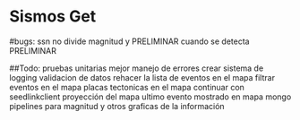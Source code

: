 Sismos Get
=========
#bugs:
ssn no divide magnitud y PRELIMINAR cuando se detecta PRELIMINAR

##Todo:
pruebas unitarias
mejor manejo de errores
crear sistema de logging
validacion de datos
rehacer la lista de eventos en el mapa
filtrar eventos en el mapa
placas tectonicas en el mapa
continuar con seedlinkclient
proyección del mapa
ultimo evento mostrado en mapa
mongo pipelines para magnitud y otros
graficas de la información
